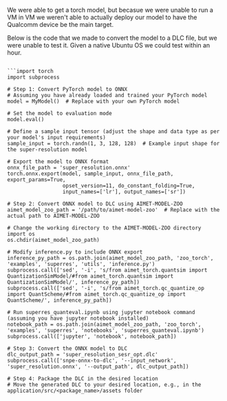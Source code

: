We were able to get a torch model, but becasue we were unable to run a VM in VM we weren't able to actually deploy our model to have the Qualcomm device be the main target. 

Below is the code that we made to convert the model to a DLC file, but we were unable to test it. Given a native Ubuntu OS we could test within an hour. 

```import torch

```import torch
import subprocess

# Step 1: Convert PyTorch model to ONNX
# Assuming you have already loaded and trained your PyTorch model
model = MyModel()  # Replace with your own PyTorch model

# Set the model to evaluation mode
model.eval()

# Define a sample input tensor (adjust the shape and data type as per your model's input requirements)
sample_input = torch.randn(1, 3, 128, 128)  # Example input shape for the super-resolution model

# Export the model to ONNX format
onnx_file_path = 'super_resolution.onnx'
torch.onnx.export(model, sample_input, onnx_file_path, export_params=True,
                  opset_version=11, do_constant_folding=True,
                  input_names=['lr'], output_names=['sr'])

# Step 2: Convert ONNX model to DLC using AIMET-MODEL-ZOO
aimet_model_zoo_path = '/path/to/aimet-model-zoo'  # Replace with the actual path to AIMET-MODEL-ZOO

# Change the working directory to the AIMET-MODEL-ZOO directory
import os
os.chdir(aimet_model_zoo_path)

# Modify inference.py to include ONNX export
inference_py_path = os.path.join(aimet_model_zoo_path, 'zoo_torch', 'examples', 'superres', 'utils', 'inference.py')
subprocess.call(['sed', '-i', 's/from aimet_torch.quantsim import QuantizationSimModel/#from aimet_torch.quantsim import QuantizationSimModel/', inference_py_path])
subprocess.call(['sed', '-i', 's/from aimet_torch.qc_quantize_op import QuantScheme/#from aimet_torch.qc_quantize_op import QuantScheme/', inference_py_path])

# Run superres_quanteval.ipynb using jupyter notebook command (assuming you have jupyter notebook installed)
notebook_path = os.path.join(aimet_model_zoo_path, 'zoo_torch', 'examples', 'superres', 'notebooks', 'superres_quanteval.ipynb')
subprocess.call(['jupyter', 'notebook', notebook_path])

# Step 3: Convert the ONNX model to DLC
dlc_output_path = 'super_resolution_sesr_opt.dlc'
subprocess.call(['snpe-onnx-to-dlc', '--input_network', 'super_resolution.onnx', '--output_path', dlc_output_path])

# Step 4: Package the DLC in the desired location
# Move the generated DLC to your desired location, e.g., in the application/src/<package_name>/assets folder
```